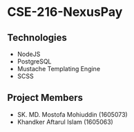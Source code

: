 # CSE-216-NexusPay

## Technologies
- NodeJS
- PostgreSQL
- Mustache Templating Engine
- SCSS

## Project Members
- SK. MD. Mostofa Mohiuddin (1605073)
- Khandker Aftarul Islam (1605063)

